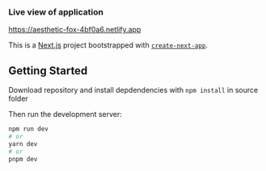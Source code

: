 
### Live view of application
https://aesthetic-fox-4bf0a6.netlify.app

This is a [Next.js](https://nextjs.org/) project bootstrapped with [`create-next-app`](https://github.com/vercel/next.js/tree/canary/packages/create-next-app).

## Getting Started
Download repository and install depdendencies with ```npm install``` in source folder

Then run the development server:

```bash
npm run dev
# or
yarn dev
# or
pnpm dev
```
